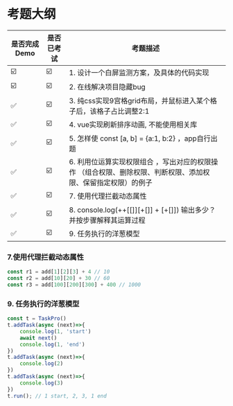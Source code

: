 # 考题大纲

[//]: # (-   ✅ ☑️)

| 是否完成Demo | 是否已考试 | 考题描述                                                      |
|----------|-------|-----------------------------------------------------------|
|     ☑️     |   ☑️   | 1. 设计一个白屏监测方案，及具体的代码实现                                    |
|     ☑️     |   ☑️   | 2. 在线解决项目隐藏bug                                            |
|     ✅     |   ☑️   | 3. 纯css实现9宫格grid布局，并鼠标进入某个格子后，该格子占比调整2:1                  |
|     ✅     |   ☑️   | 4. vue实现刷新排序动画, 不能使用相关库                                   |
|     ✅     |   ☑️   | 5. 怎样使 const [a, b] = {a:1, b:2}  ，app自行出题                |
|     ✅     |   ☑️   | 6. 利用位运算实现权限组合 ，写出对应的权限操作 （组合权限、删除权限、判断权限、添加权限、保留指定权限）的例子 |
|     ✅     |   ☑️   | 7. 使用代理拦截动态属性                                             |
|     ✅     |   ☑️   | 8. console.log(++[[]][+[]] + [+[]]) 输出多少？并按步骤解释其运算过程      |
|     ✅     |   ☑️   | 9. 任务执行的洋葱模型                                              |

### 7.使用代理拦截动态属性

```typescript
const r1 = add[1][2][3] + 4 // 10
const r2 = add[10][20] + 30 // 60
const r3 = add[100][200][300] + 400 // 1000
```

### 9. 任务执行的洋葱模型

```typescript
const t = TaskPro()
t.addTask(async (next)=>{
    console.log(1, 'start')
    await next()
    console.log(1, 'end')
})
t.addTask(async (next)=>{
    console.log(2)
})
t.addTask(async (next)=>{
    console.log(3)
})
t.run(); // 1 start, 2, 3, 1 end
```
